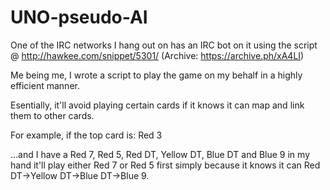 # UNO-pseudo-AI

One of the IRC networks I hang out on has an IRC bot on it using the script @ http://hawkee.com/snippet/5301/ (Archive: https://archive.ph/xA4LI)

Me being me, I wrote a script to play the game on my behalf in a highly efficient manner.

Esentially, it'll avoid playing certain cards if it knows it can map and link them to other cards.

For example, if the top card is: Red 3

...and I have a Red 7, Red 5, Red DT, Yellow DT, Blue DT and Blue 9 in my hand it'll play either Red 7 or Red 5 first simply because it knows it can Red DT->Yellow DT->Blue DT->Blue 9.
